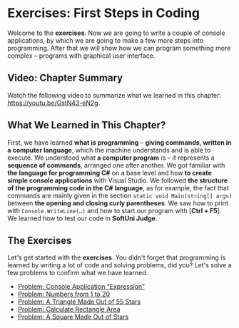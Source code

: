 # Exercises: First Steps in Coding

Welcome to the **exercises**. Now we are going to write a couple of console applications, by which we are going to make a few more steps into programming. After that we will show how we can program something more complex – programs with graphical user interface.

## Video: Chapter Summary

Watch the following video to summarize what we learned in this chapter: https://youtu.be/GstN43-eN2g.

## What We Learned in This Chapter?

First, we have learned **what is programming** – **giving commands, written in a computer language**, which the machine understands and is able to execute. We understood what **a computer program** is – it represents a **sequence of commands**, arranged one after another. We got familiar with **the language for programming C\#** on a base level and how **to create simple console applications** with Visual Studio. We followed **the structure of the programming code in the C\# language**, as for example, the fact that commands are mainly given in the section `static void Main(string[] args)` between **the opening and closing curly parentheses**. We saw how to print with `Console.WriteLine(…)` and how to start our program with \[**Ctrl + F5**\]. We learned how to test our code in **SoftUni Judge**.

## The Exercises

Let's get started with the **exercises**. You didn't forget that programming is learned by writing a lot of code and solving problems, did you? Let's solve a few problems to confirm what we have learned.

* [Problem: Console Application “Expression”](/Content/Chapter-1-first-steps-in-programming/exercises-first-steps-in-coding/expression.md)
* [Problem: Numbers from 1 to 20](/Content/Chapter-1-first-steps-in-programming/exercises-first-steps-in-coding/numbers-1-to-20.md)
* [Problem: A Triangle Made Out of 55 Stars](/Content/Chapter-1-first-steps-in-programming/exercises-first-steps-in-coding/triangle-of-stars.md)
* [Problem: Calculate Rectangle Area](/Content/Chapter-1-first-steps-in-programming/exercises-first-steps-in-coding/rectangle-area.md)
* [Problem: A Square Made Out of Stars](/Content/Chapter-1-first-steps-in-programming/exercises-first-steps-in-coding/square-of-stars.md)



